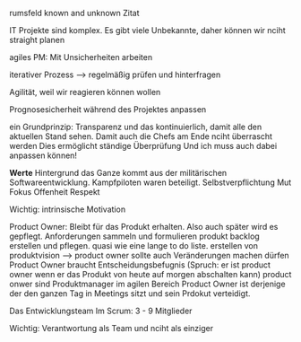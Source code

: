 rumsfeld known and unknown Zitat

IT Projekte sind komplex.  Es gibt viele Unbekannte, daher können wir nciht straight planen

agiles PM: Mit Unsicherheiten arbeiten

iterativer Prozess --> regelmäßig prüfen und hinterfragen

Agilität, weil wir reagieren können wollen

Prognosesicherheit während des Projektes anpassen

ein Grundprinzip: Transparenz und das kontinuierlich, damit alle den aktuellen Stand sehen. Damit auch die Chefs am Ende nciht überrascht werden
Dies ermöglicht ständige Überprüfung
Und ich muss auch dabei anpassen können!

**Werte** Hintergrund das Ganze kommt aus der militärischen Softwareentwicklung. Kampfpiloten waren beteiligt.
Selbstverpflichtung
Mut
Fokus
Offenheit
Respekt

Wichtig: intrinsische Motivation


Product Owner:
Bleibt für das Produkt erhalten. Also auch später wird es gepflegt.
Anforderungen sammeln und formulieren
produkt backlog erstellen und pflegen. quasi wie eine lange to do liste.
erstellen von produktvision --> product owner sollte auch Veränderungen machen dürfen
Product Owner braucht Entscheidungsbefugnis (Spruch: er ist product owner wenn er das Produkt von heute auf morgen abschalten kann)
product onwer sind Produktmanager im agilen Bereich
Product Owner ist derjenige der den ganzen Tag in Meetings sitzt und sein Prdokut verteidigt.

Das Entwicklungsteam
Im Scrum: 3 - 9 Mitglieder

Wichtig: Verantwortung als Team und nciht als einziger

